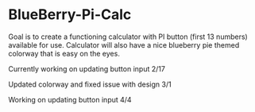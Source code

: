 # BlueBerry-Pi-Calc
Goal is to create a functioning calculator with PI button (first 13 numbers) available for use.
Calculator will also have a nice blueberry pie themed colorway that is easy on the eyes.




Currently working on updating button input 2/17


Updated colorway and fixed issue with design 3/1




Working on updating button input 4/4                

